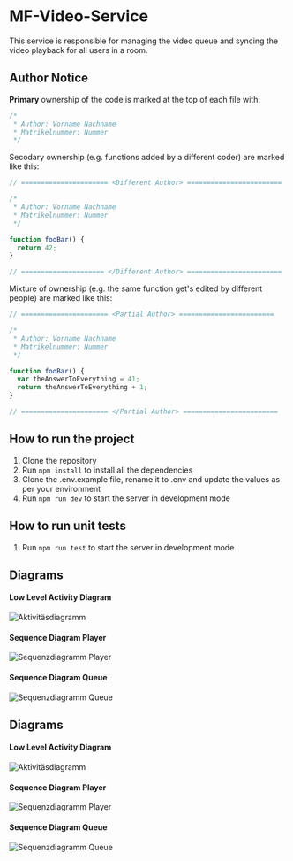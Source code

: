 # MF-Video-Service

This service is responsible for managing the video queue and syncing the video playback for all users in a room.

## Author Notice

**Primary** ownership of the code is marked at the top of each file with:

```js
/*
 * Author: Vorname Nachname
 * Matrikelnummer: Nummer
 */
```

Secodary ownership (e.g. functions added by a different coder) are marked like this:

```js
// ====================== <Different Author> ========================

/*
 * Author: Vorname Nachname
 * Matrikelnummer: Nummer
 */

function fooBar() {
  return 42;
}

// ===================== </Different Author> ========================
```

Mixture of ownership (e.g. the same function get's edited by different people) are marked like this:

```js
// ====================== <Partial Author> ========================

/*
 * Author: Vorname Nachname
 * Matrikelnummer: Nummer
 */

function fooBar() {
  var theAnswerToEverything = 41;
  return theAnswerToEverything + 1;
}

// ====================== </Partial Author> ========================
```

## How to run the project

1. Clone the repository
2. Run `npm install` to install all the dependencies
3. Clone the .env.example file, rename it to .env and update the values as per your environment
4. Run `npm run dev` to start the server in development mode

## How to run unit tests

1. Run `npm run test` to start the server in development mode

## Diagrams

#### Low Level Activity Diagram

![Aktivitäsdiagramm](https://github.com/MingleFlix/MF-Video-Service/assets/34812414/b66f95e6-dc4b-4c43-8e0c-8eab3d001dfc)

#### Sequence Diagram Player

![Sequenzdiagramm Player](https://github.com/MingleFlix/MF-Video-Service/assets/34812414/36f2c6ae-a178-48fc-9f4d-c4847d18a1ba)

#### Sequence Diagram Queue

![Sequenzdiagramm Queue](https://github.com/MingleFlix/MF-Video-Service/assets/34812414/ee7ea975-591b-4d13-82f8-1e5faaa7a4b8)

## Diagrams

#### Low Level Activity Diagram

![Aktivitäsdiagramm](https://github.com/MingleFlix/MF-Video-Service/assets/34812414/b66f95e6-dc4b-4c43-8e0c-8eab3d001dfc)

#### Sequence Diagram Player

![Sequenzdiagramm Player](https://github.com/MingleFlix/MF-Video-Service/assets/34812414/36f2c6ae-a178-48fc-9f4d-c4847d18a1ba)

#### Sequence Diagram Queue

![Sequenzdiagramm Queue](https://github.com/MingleFlix/MF-Video-Service/assets/34812414/ee7ea975-591b-4d13-82f8-1e5faaa7a4b8)
